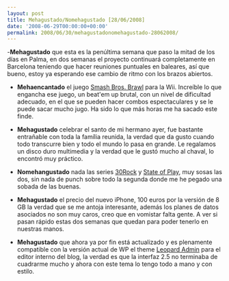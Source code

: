 ```yaml
---
layout: post
title: Mehagustado/Nomehagustado [28/06/2008]
date: '2008-06-29T00:00:00+00:00'
permalink: 2008/06/30/mehagustadonomehagustado-28062008/
---
```

-<strong>Mehagustado</strong> que esta es la penúltima semana que paso la mitad de los días en Palma, en dos semanas el proyecto continuará completamente en Barcelona teniendo que hacer reuniones puntuales en baleares, así que bueno, estoy ya esperando ese cambio de ritmo con los brazos abiertos.

- <strong>Mehaencantado</strong> el juego <a href="http://www.smashbros.com/es/index.html">Smash Bros. Brawl</a> para la Wii. Increíble lo que engancha ese juego, un beat'em up brutal, con un nivel de dificultad adecuado, en el que se pueden hacer combos espectaculares y se le puede sacar mucho jugo. Ha sido lo que más horas me ha sacado este finde.

- <strong>Mehagustado</strong> celebrar el santo de mi hermano ayer, fue bastante entrañable con toda la família reunida, la verdad que da gusto cuando todo transcurre bien y todo el mundo lo pasa en grande. Le regalamos un disco duro multimedia y la verdad que le gustó mucho al chaval, lo encontró muy práctico.

- <strong>Nomehangustado</strong> nada las series <a href="http://www.nbc.com/30_Rock/">30Rock</a> y <a href="http://www.bbc.co.uk/drama/stateofplay/">State of Play</a>, muy sosas las dos, sin nada de punch sobre todo la segunda donde me he pegado una sobada de las buenas.

- <strong>Mehagustado</strong> el precio del nuevo iPhone, 100 euros por la versión de 8 GB la verdad que se me antoja interesante, además los planes de datos asociados no son muy caros, creo que en vomistar falta gente. A ver si pasan rápido estas dos semanas que quedan para poder tenerlo en nuestras manos.

- <strong>Mehagustado</strong> que ahora ya por fin está actualizado y es plenamente compatible con la versión actual de WP el theme <a href="http://www.teddyhwang.com/resources/leopardadmin/">Leopard Admin</a> para el editor interno del blog, la verdad es que la interfaz 2.5 no terminaba de cuadrarme mucho y ahora con este tema lo tengo todo a mano y con estilo.
